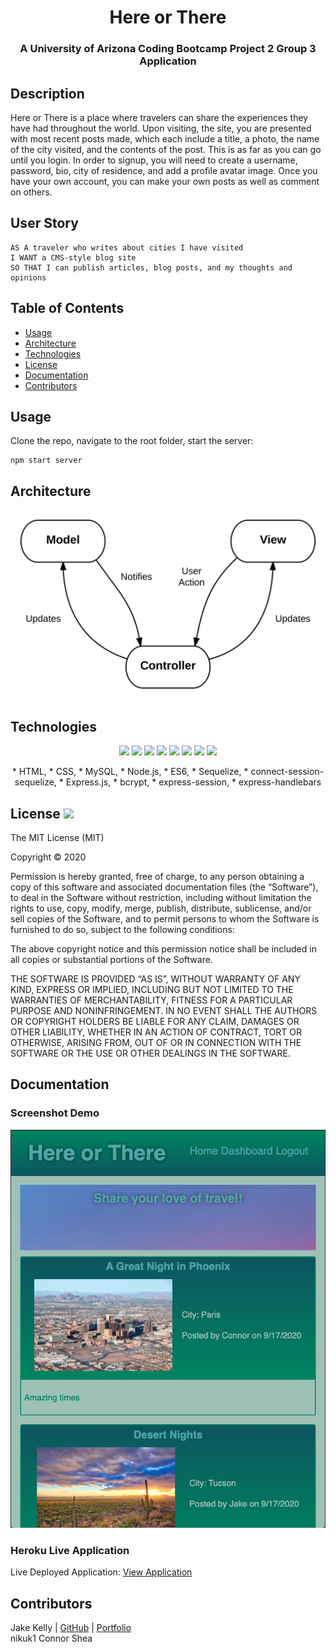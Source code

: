 <h1 align="center"> Here or There</h1>              

<h3 align="center"> A University of Arizona Coding Bootcamp Project 2 Group 3 Application</h2>


## Description
Here or There is a place where travelers can share the experiences they have had throughout the world. Upon visiting, the site, you are presented with most recent posts made, which each include a title, a photo, the name of the city visited, and the contents of the post. This is as far as you can go until you login. In order to signup, you will need to create a username, password, bio, city of residence, and add a profile avatar image. Once you have your own account, you can make your own posts as well as comment on others. 

## User Story

```
AS A traveler who writes about cities I have visited
I WANT a CMS-style blog site
SO THAT I can publish articles, blog posts, and my thoughts and opinions
```

## Table of Contents 

* [Usage](#usage)
* [Architecture](#architecture)
* [Technologies](#technologies)
* [License](#license)
* [Documentation](#documentation)
* [Contributors](#contributors)

## Usage
Clone the repo, navigate to the root folder, start the server:
```
npm start server
```
## Architecture
![Screenshot](doc/MVC.png?raw=true "Application Architecture")  

## Technologies
<p align="center">
    <img src="https://img.shields.io/badge/bcrypt-lightgrey" />
    <img src="https://img.shields.io/badge/multer-yellowgreen" />
    <img src="https://img.shields.io/badge/javascript-blue" />
    <img src="https://img.shields.io/badge/express-red" />
    <img src="https://img.shields.io/badge/sequelize-green"  />
    <img src="https://img.shields.io/badge/handlebars-orange"  />
    <img src="https://img.shields.io/badge/mySQL-lightgreen"  />
    <img src="https://img.shields.io/badge/dotenv-lightblue" />
</p>
<p align="center">
* HTML, * CSS, * MySQL, * Node.js, * ES6, * Sequelize, * connect-session-sequelize, * Express.js, * bcrypt, * express-session, * express-handlebars
</p>

## License              ![](https://img.shields.io/badge/license-MIT-orange?style=for-the-badge&logo=appveyor)

The MIT License (MIT)

Copyright © 2020

Permission is hereby granted, free of charge, to any person obtaining a copy of this software and associated documentation files (the “Software”), to deal in the Software without restriction, including without limitation the rights to use, copy, modify, merge, publish, distribute, sublicense, and/or sell copies of the Software, and to permit persons to whom the Software is furnished to do so, subject to the following conditions:

The above copyright notice and this permission notice shall be included in all copies or substantial portions of the Software.

THE SOFTWARE IS PROVIDED “AS IS”, WITHOUT WARRANTY OF ANY KIND, EXPRESS OR IMPLIED, INCLUDING BUT NOT LIMITED TO THE WARRANTIES OF MERCHANTABILITY, FITNESS FOR A PARTICULAR PURPOSE AND NONINFRINGEMENT. IN NO EVENT SHALL THE AUTHORS OR COPYRIGHT HOLDERS BE LIABLE FOR ANY CLAIM, DAMAGES OR OTHER LIABILITY, WHETHER IN AN ACTION OF CONTRACT, TORT OR OTHERWISE, ARISING FROM, OUT OF OR IN CONNECTION WITH THE SOFTWARE OR THE USE OR OTHER DEALINGS IN THE SOFTWARE.

## Documentation

### Screenshot Demo 
![Screenshot](doc/proof.png?raw=true "Proof of Application")  

### Heroku Live Application
Live Deployed Application: [View Application](https://here-or-there-project.herokuapp.com/ "Live Deploy")  

## Contributors
Jake Kelly | [GitHub](https://github.com/jakekelly44 "Jakekelly44 Github")  | [Portfolio](https://jakekelly.co "Jake Kelly Portfolio")      
nikuk1 
Connor Shea     
